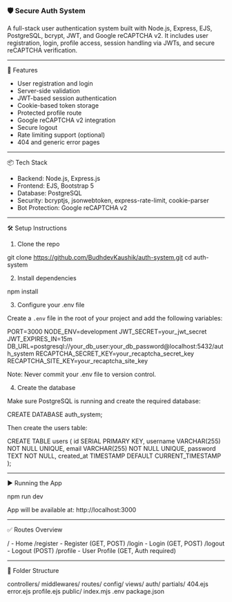 ### 🛡️ Secure Auth System

A full-stack user authentication system built with Node.js, Express, EJS, PostgreSQL, bcrypt, JWT, and Google reCAPTCHA v2. It includes user registration, login, profile access, session handling via JWTs, and secure reCAPTCHA verification.

------------------------------------------------------------

🚀 Features

- User registration and login
- Server-side validation
- JWT-based session authentication
- Cookie-based token storage
- Protected profile route
- Google reCAPTCHA v2 integration
- Secure logout
- Rate limiting support (optional)
- 404 and generic error pages

------------------------------------------------------------

📦 Tech Stack

- Backend: Node.js, Express.js
- Frontend: EJS, Bootstrap 5
- Database: PostgreSQL
- Security: bcryptjs, jsonwebtoken, express-rate-limit, cookie-parser
- Bot Protection: Google reCAPTCHA v2

------------------------------------------------------------

🛠️ Setup Instructions

1. Clone the repo

git clone https://github.com/BudhdevKaushik/auth-system.git
cd auth-system

2. Install dependencies

npm install

3. Configure your .env file

Create a `.env` file in the root of your project and add the following variables:

PORT=3000
NODE_ENV=development
JWT_SECRET=your_jwt_secret
JWT_EXPIRES_IN=15m
DB_URL=postgresql://your_db_user:your_db_password@localhost:5432/auth_system
RECAPTCHA_SECRET_KEY=your_recaptcha_secret_key
RECAPTCHA_SITE_KEY=your_recaptcha_site_key

Note: Never commit your .env file to version control.

4. Create the database

Make sure PostgreSQL is running and create the required database:

CREATE DATABASE auth_system;

Then create the users table:

CREATE TABLE users (
  id SERIAL PRIMARY KEY,
  username VARCHAR(255) NOT NULL UNIQUE,
  email VARCHAR(255) NOT NULL UNIQUE,
  password TEXT NOT NULL,
  created_at TIMESTAMP DEFAULT CURRENT_TIMESTAMP
);

------------------------------------------------------------

▶️ Running the App

npm run dev

App will be available at: http://localhost:3000

------------------------------------------------------------

✅ Routes Overview

/ - Home
/register - Register (GET, POST)
/login - Login (GET, POST)
/logout - Logout (POST)
/profile - User Profile (GET, Auth required)

------------------------------------------------------------

📁 Folder Structure

controllers/
middlewares/
routes/
config/
views/
  auth/
  partials/
  404.ejs
  error.ejs
  profile.ejs
public/
index.mjs
.env
package.json


